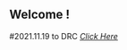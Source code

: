 ## Welcome !

#2021.11.19
to DRC
<MIMASHIDAXIEDEUMNI> *[Click Here](https://url28.ctfile.com/f/34350728-521310511-c7bd7d)*
